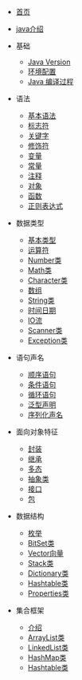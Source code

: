 * [首页](/README)

* [java介绍](/introduce)

* 基础 
    * [Java Version](/basic/java-version)
    * [环境配置](/basic/environment)
    * [Java 编译过程](/basic/compile)
    
* 语法
    * [基本语法](/grammer/basicgrammer)  
    * [标志符](/grammer/identifier)
    * [关键字](/grammer/keyword)
    * [修饰符](/grammer/modifier)
    * [变量](/grammer/variable)
    * [常量](/grammer/constants)
    * [注释](/grammer/annotation)
    * [对象](/grammer/objdeclare)
    * [函数](/grammer/function)
    * [正则表达式](/grammer/regex)
    
* 数据类型
    * [基本类型](/datatype/basictype)
    * [运算符](/datatype/operator)
    * [Number类](/datatype/number)
    * [Math类](/datatype/math)
    * [Character类](/datatype/character)
    * [数组](/datatype/array)
    * [String类](/datatype/string)
    * [时间日期](/datatype/timedate)
    * [IO流](/datatype/io)
    * [Scanner类](/datatype/scanner)
    * [Exception类](/datatype/exception)

* 语句声名
    * [顺序语句](/statement/order)
    * [条件语句](/statement/condition)
    * [循环语句](/statement/circulation)
    * [泛型声明](/statement/generic)
    * [序列化声名](/statement/serialize)
    
* 面向对象特征
    * [封装](/objectoriented/encapsulation)
    * [继承](/objectoriented/extend)
    * [多态](/objectoriented/ploymorphism)
    * [抽象类](/objectoriented/abstractclass)
    * [接口](/objectoriented/interface)
    * [包](/objectoriented/package)
    
* 数据结构
    * [枚举](/datastructure/enumeration)
    * [BitSet类](/datastructure/bitset)
    * [Vector向量](/datastructure/vector)
    * [Stack类](/datastructure/stack)
    * [Dictionary类](/datastructure/dictionary)
    * [Hashtable类](/datastructure/hashtable)
    * [Properties类](/datastructure/properties)
    
* 集合框架
    * [介绍](/collections/introduce)
    * [ArrayList类](/collections/arraylist)
    * [LinkedList类](/collections/linkedlist)
    * [HashMap类](/collections/hashmap)
    * [Hashtable类](/collections/hashtable)